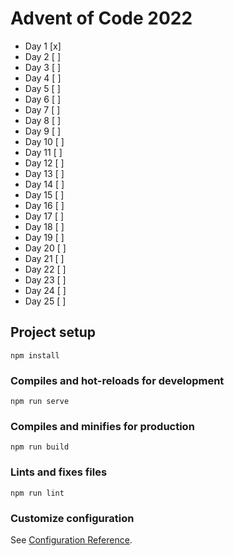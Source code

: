 # Advent of Code 2022
- Day 1  [x]
- Day 2  [ ]
- Day 3  [ ]
- Day 4  [ ]
- Day 5  [ ]
- Day 6  [ ]
- Day 7  [ ]
- Day 8  [ ]
- Day 9  [ ]
- Day 10 [ ]
- Day 11 [ ]
- Day 12 [ ]
- Day 13 [ ]
- Day 14 [ ]
- Day 15 [ ]
- Day 16 [ ]
- Day 17 [ ]
- Day 18 [ ]
- Day 19 [ ]
- Day 20 [ ]
- Day 21 [ ]
- Day 22 [ ]
- Day 23 [ ]
- Day 24 [ ]
- Day 25 [ ]

## Project setup
```
npm install
```

### Compiles and hot-reloads for development
```
npm run serve
```

### Compiles and minifies for production
```
npm run build
```

### Lints and fixes files
```
npm run lint
```

### Customize configuration
See [Configuration Reference](https://cli.vuejs.org/config/).
